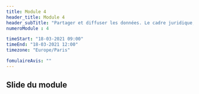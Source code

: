 ```yaml
---
title: Module 4
header_title: Module 4
header_subTitle: "Partager et diffuser les données. Le cadre juridique, les entrepôts et les licences sur les données"
numeroModule : 4

timeStart: "18-03-2021 09:00"
timeEnd: "18-03-2021 12:00"
timezone: "Europe/Paris"

fomulaireAvis: ""
---
```


## Slide du module
